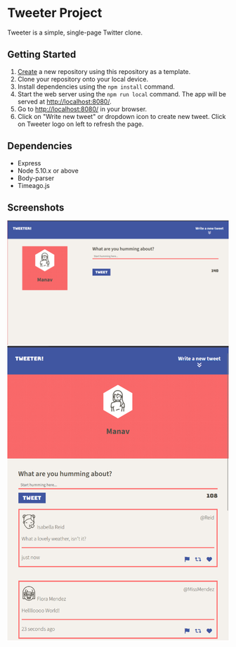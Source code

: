 # Tweeter Project

Tweeter is a simple, single-page Twitter clone.

## Getting Started

1. [Create](https://docs.github.com/en/repositories/creating-and-managing-repositories/creating-a-repository-from-a-template) a new repository using this repository as a template.
2. Clone your repository onto your local device.
3. Install dependencies using the `npm install` command.
3. Start the web server using the `npm run local` command. The app will be served at <http://localhost:8080/>.
4. Go to <http://localhost:8080/> in your browser.
5. Click on "Write new tweet" or dropdown icon to create new tweet. Click on Tweeter logo on left to refresh the page.

## Dependencies

- Express
- Node 5.10.x or above
- Body-parser
- Timeago.js

## Screenshots
!["Screenshot of tweet compose box"](https://github.com/manavpanchotiya/tweeter/blob/master/docs/tweet-box.png)
!["Screenshot of tweets"](https://github.com/manavpanchotiya/tweeter/blob/master/docs/tweets.png)

